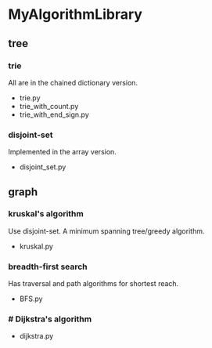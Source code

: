 # MyAlgorithmLibrary

## tree
### trie
All are in the chained dictionary version.
- trie.py
- trie_with_count.py
- trie_with_end_sign.py

### disjoint-set
Implemented in the array version.
- disjoint_set.py

## graph
### kruskal's algorithm
Use disjoint-set. A minimum spanning tree/greedy algorithm.
- kruskal.py
### breadth-first search
Has traversal and path algorithms for shortest reach.
- BFS.py
### # Dijkstra's algorithm
- dijkstra.py